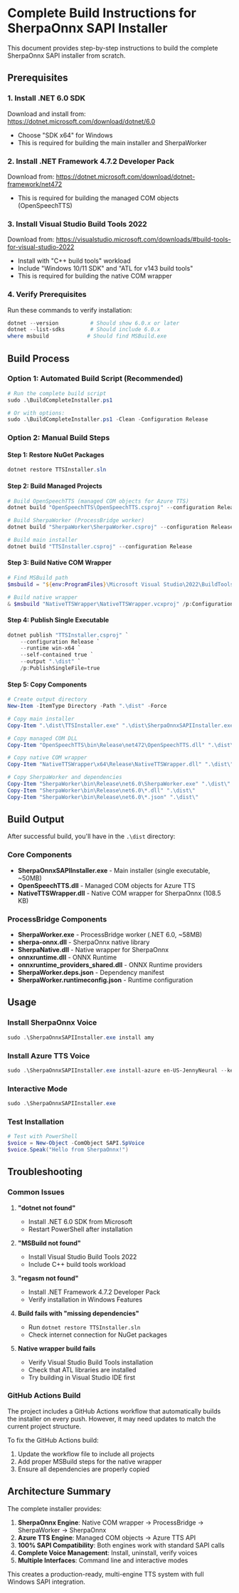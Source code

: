 # Complete Build Instructions for SherpaOnnx SAPI Installer

This document provides step-by-step instructions to build the complete SherpaOnnx SAPI installer from scratch.

## Prerequisites

### 1. Install .NET 6.0 SDK
Download and install from: https://dotnet.microsoft.com/download/dotnet/6.0
- Choose "SDK x64" for Windows
- This is required for building the main installer and SherpaWorker

### 2. Install .NET Framework 4.7.2 Developer Pack
Download from: https://dotnet.microsoft.com/download/dotnet-framework/net472
- This is required for building the managed COM objects (OpenSpeechTTS)

### 3. Install Visual Studio Build Tools 2022
Download from: https://visualstudio.microsoft.com/downloads/#build-tools-for-visual-studio-2022
- Install with "C++ build tools" workload
- Include "Windows 10/11 SDK" and "ATL for v143 build tools"
- This is required for building the native COM wrapper

### 4. Verify Prerequisites
Run these commands to verify installation:
```powershell
dotnet --version          # Should show 6.0.x or later
dotnet --list-sdks        # Should include 6.0.x
where msbuild            # Should find MSBuild.exe
```

## Build Process

### Option 1: Automated Build Script (Recommended)
```powershell
# Run the complete build script
sudo .\BuildCompleteInstaller.ps1

# Or with options:
sudo .\BuildCompleteInstaller.ps1 -Clean -Configuration Release
```

### Option 2: Manual Build Steps

#### Step 1: Restore NuGet Packages
```powershell
dotnet restore TTSInstaller.sln
```

#### Step 2: Build Managed Projects
```powershell
# Build OpenSpeechTTS (managed COM objects for Azure TTS)
dotnet build "OpenSpeechTTS\OpenSpeechTTS.csproj" --configuration Release

# Build SherpaWorker (ProcessBridge worker)
dotnet build "SherpaWorker\SherpaWorker.csproj" --configuration Release

# Build main installer
dotnet build "TTSInstaller.csproj" --configuration Release
```

#### Step 3: Build Native COM Wrapper
```powershell
# Find MSBuild path
$msbuild = "${env:ProgramFiles}\Microsoft Visual Studio\2022\BuildTools\MSBuild\Current\Bin\MSBuild.exe"

# Build native wrapper
& $msbuild "NativeTTSWrapper\NativeTTSWrapper.vcxproj" /p:Configuration=Release /p:Platform=x64
```

#### Step 4: Publish Single Executable
```powershell
dotnet publish "TTSInstaller.csproj" `
    --configuration Release `
    --runtime win-x64 `
    --self-contained true `
    --output ".\dist" `
    /p:PublishSingleFile=true
```

#### Step 5: Copy Components
```powershell
# Create output directory
New-Item -ItemType Directory -Path ".\dist" -Force

# Copy main installer
Copy-Item ".\dist\TTSInstaller.exe" ".\dist\SherpaOnnxSAPIInstaller.exe"

# Copy managed COM DLL
Copy-Item "OpenSpeechTTS\bin\Release\net472\OpenSpeechTTS.dll" ".\dist\"

# Copy native COM wrapper
Copy-Item "NativeTTSWrapper\x64\Release\NativeTTSWrapper.dll" ".\dist\"

# Copy SherpaWorker and dependencies
Copy-Item "SherpaWorker\bin\Release\net6.0\SherpaWorker.exe" ".\dist\"
Copy-Item "SherpaWorker\bin\Release\net6.0\*.dll" ".\dist\"
Copy-Item "SherpaWorker\bin\Release\net6.0\*.json" ".\dist\"
```

## Build Output

After successful build, you'll have in the `.\dist` directory:

### Core Components
- **SherpaOnnxSAPIInstaller.exe** - Main installer (single executable, ~50MB)
- **OpenSpeechTTS.dll** - Managed COM objects for Azure TTS
- **NativeTTSWrapper.dll** - Native COM wrapper for SherpaOnnx (108.5 KB)

### ProcessBridge Components
- **SherpaWorker.exe** - ProcessBridge worker (.NET 6.0, ~58MB)
- **sherpa-onnx.dll** - SherpaOnnx native library
- **SherpaNative.dll** - Native wrapper for SherpaOnnx
- **onnxruntime.dll** - ONNX Runtime
- **onnxruntime_providers_shared.dll** - ONNX Runtime providers
- **SherpaWorker.deps.json** - Dependency manifest
- **SherpaWorker.runtimeconfig.json** - Runtime configuration

## Usage

### Install SherpaOnnx Voice
```powershell
sudo .\SherpaOnnxSAPIInstaller.exe install amy
```

### Install Azure TTS Voice
```powershell
sudo .\SherpaOnnxSAPIInstaller.exe install-azure en-US-JennyNeural --key YOUR_KEY --region eastus
```

### Interactive Mode
```powershell
sudo .\SherpaOnnxSAPIInstaller.exe
```

### Test Installation
```powershell
# Test with PowerShell
$voice = New-Object -ComObject SAPI.SpVoice
$voice.Speak("Hello from SherpaOnnx!")
```

## Troubleshooting

### Common Issues

1. **"dotnet not found"**
   - Install .NET 6.0 SDK from Microsoft
   - Restart PowerShell after installation

2. **"MSBuild not found"**
   - Install Visual Studio Build Tools 2022
   - Include C++ build tools workload

3. **"regasm not found"**
   - Install .NET Framework 4.7.2 Developer Pack
   - Verify installation in Windows Features

4. **Build fails with "missing dependencies"**
   - Run `dotnet restore TTSInstaller.sln`
   - Check internet connection for NuGet packages

5. **Native wrapper build fails**
   - Verify Visual Studio Build Tools installation
   - Check that ATL libraries are installed
   - Try building in Visual Studio IDE first

### GitHub Actions Build

The project includes a GitHub Actions workflow that automatically builds the installer on every push. However, it may need updates to match the current project structure.

To fix the GitHub Actions build:
1. Update the workflow file to include all projects
2. Add proper MSBuild steps for the native wrapper
3. Ensure all dependencies are properly copied

## Architecture Summary

The complete installer provides:

1. **SherpaOnnx Engine**: Native COM wrapper → ProcessBridge → SherpaWorker → SherpaOnnx
2. **Azure TTS Engine**: Managed COM objects → Azure TTS API
3. **100% SAPI Compatibility**: Both engines work with standard SAPI calls
4. **Complete Voice Management**: Install, uninstall, verify voices
5. **Multiple Interfaces**: Command line and interactive modes

This creates a production-ready, multi-engine TTS system with full Windows SAPI integration.
